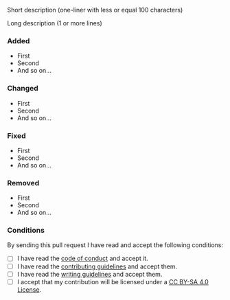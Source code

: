 <!--
Thanks for your pull request!

We kindly ask you to…

-   Fill out the following sections as good as you can
-   Remove unnecessary/empty sections
-->

Short description (one-liner with less or equal 100 characters)

Long description (1 or more lines)

### Added

-   First
-   Second
-   And so on…

### Changed

-   First
-   Second
-   And so on…

### Fixed

-   First
-   Second
-   And so on…

### Removed

-   First
-   Second
-   And so on…

### Conditions

By sending this pull request I have read and accept the following conditions:

-   [ ] I have read the [code of conduct](../CODE_OF_CONDUCT.md) and accept it.
-   [ ] I have read the [contributing guidelines](../CONTRIBUTING.md) and accept them.
-   [ ] I have read the [writing guidelines](../GUIDELINES.md) and accept them.
-   [ ] I accept that my contribution will be licensed under a [CC BY-SA 4.0 License](../LICENSE).

